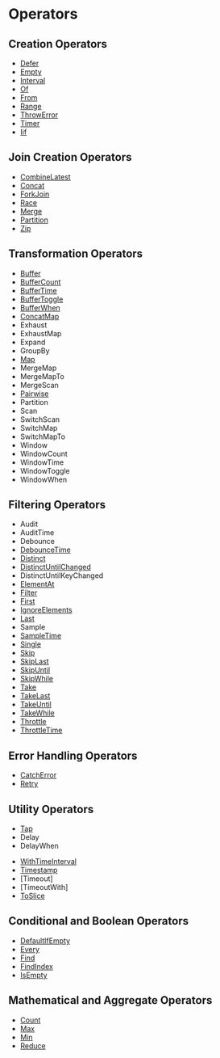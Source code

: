 # Operators

## Creation Operators

- [Defer](/docs/Defer.md)
- [Empty](/docs/Empty.md)
- [Interval](/docs/Interval.md)
- [Of](/docs/Of.md)
- [From](/docs/From.md)
- [Range](/docs/Range.md)
- [ThrowError](/docs/ThrowError.md)
- [Timer](/docs/Timer.md)
- [Iif](/docs/Iif.md)

## Join Creation Operators

- [CombineLatest](/docs/CombineLatest.md)
- [Concat](/docs/Concat.md)
- [ForkJoin](/docs/ForkJoin.md)
- [Race]()
- [Merge]()
- [Partition]()
- [Zip](/docs/Zip.md)

## Transformation Operators

- [Buffer](/docs/Buffer.md)
- [BufferCount](/docs/BufferCount.md)
- [BufferTime]()
- [BufferToggle]()
- [BufferWhen]()
- [ConcatMap]()
- Exhaust
- ExhaustMap
- Expand 
- GroupBy
- [Map](/docs/Map.md)
- MergeMap
- MergeMapTo
- MergeScan
- [Pairwise](/docs/Pairwise.md)
- Partition
- Scan
- SwitchScan
- SwitchMap
- SwitchMapTo
- Window
- WindowCount
- WindowTime
- WindowToggle
- WindowWhen

## Filtering Operators

- Audit
- AuditTime
- Debounce
- [DebounceTime](/docs/DebounceTime.md)
- [Distinct](/docs/Distinct.md)
- [DistinctUntilChanged]()
- DistinctUntilKeyChanged
- [ElementAt](/docs/ElementAt.md)
- [Filter](/docs/Filter.md)
- [First](/docs/First.md)
- [IgnoreElements](/docs/IgnoreElements.md)
- [Last](/docs/Last.md)
- Sample
- [SampleTime](/docs/SampleTime.md)
- [Single](/docs/Single.md)
- [Skip](/docs/Skip.md)
- [SkipLast](/docs/SkipLast.md)
- [SkipUntil](/docs/SkipUntil.md)
- [SkipWhile](/docs/SkipWhile.md)
- [Take](/docs/Take.md)
- [TakeLast]()
- [TakeUntil]()
- [TakeWhile]()
- [Throttle]()
- [ThrottleTime]()

## Error Handling Operators

- [CatchError](/docs/CatchError.md)
- [Retry]()

## Utility Operators

- [Tap](/docs/Tap.md)
- Delay
- DelayWhen
<!-- Dematerialize -->
<!-- Materialize -->
<!-- ObserveOn -->
<!-- SubscribeOn -->
- [WithTimeInterval]()
- [Timestamp]()
- [Timeout]
- [TimeoutWith]
- [ToSlice](/docs/ToSlice.md)

## Conditional and Boolean Operators

- [DefaultIfEmpty](/docs/DefaultIfEmpty.md)
- [Every](/docs/Every.md)
- [Find](/docs/Find.md)
- [FindIndex](/docs/FindIndex.md)
- [IsEmpty](/docs/IsEmpty.md)

## Mathematical and Aggregate Operators

- [Count](/docs/Count.md)
- [Max](/docs/Max.md)
- [Min](/docs/Min.md)
- [Reduce](/docs/Reduce.md)

